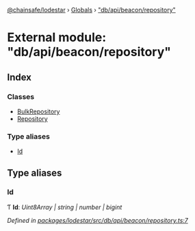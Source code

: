 [@chainsafe/lodestar](../README.md) › [Globals](../globals.md) › ["db/api/beacon/repository"](_db_api_beacon_repository_.md)

# External module: "db/api/beacon/repository"

## Index

### Classes

* [BulkRepository](../classes/_db_api_beacon_repository_.bulkrepository.md)
* [Repository](../classes/_db_api_beacon_repository_.repository.md)

### Type aliases

* [Id](_db_api_beacon_repository_.md#id)

## Type aliases

###  Id

Ƭ **Id**: *Uint8Array | string | number | bigint*

*Defined in [packages/lodestar/src/db/api/beacon/repository.ts:7](https://github.com/ChainSafe/lodestar/blob/4796680/packages/lodestar/src/db/api/beacon/repository.ts#L7)*
